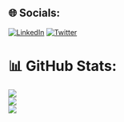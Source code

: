 
## 🌐 Socials:
[![LinkedIn](https://img.shields.io/badge/LinkedIn-%230077B5.svg?logo=linkedin&logoColor=white)](www.linkedin.com/in/arthur-lozano/) [![Twitter](https://img.shields.io/badge/Twitter-%231DA1F2.svg?logo=Twitter&logoColor=white)](https://twitter.com/nightowlsdesign) 
# 📊 GitHub Stats:
![](https://github-readme-stats.vercel.app/api?username=Arthur-Lozano&theme=dark&hide_border=false&include_all_commits=true&count_private=true)<br/>
![](https://github-readme-streak-stats.herokuapp.com/?user=Arthur-Lozano&theme=dark&hide_border=false)<br/>
![](https://github-readme-stats.vercel.app/api/top-langs/?username=Arthur-Lozano&theme=dark&hide_border=false&include_all_commits=true&count_private=true&layout=compact)
